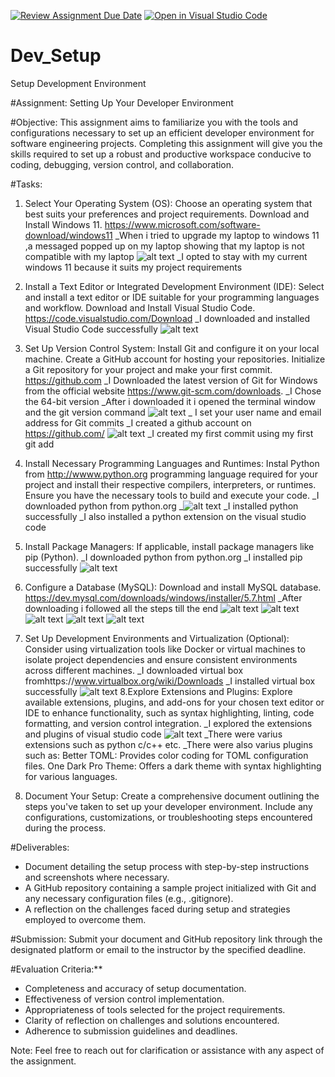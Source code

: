 [![Review Assignment Due Date](https://classroom.github.com/assets/deadline-readme-button-22041afd0340ce965d47ae6ef1cefeee28c7c493a6346c4f15d667ab976d596c.svg)](https://classroom.github.com/a/vbnbTt5m)
[![Open in Visual Studio Code](https://classroom.github.com/assets/open-in-vscode-2e0aaae1b6195c2367325f4f02e2d04e9abb55f0b24a779b69b11b9e10269abc.svg)](https://classroom.github.com/online_ide?assignment_repo_id=15292168&assignment_repo_type=AssignmentRepo)
# Dev_Setup
Setup Development Environment

#Assignment: Setting Up Your Developer Environment

#Objective:
This assignment aims to familiarize you with the tools and configurations necessary to set up an efficient developer environment for software engineering projects. Completing this assignment will give you the skills required to set up a robust and productive workspace conducive to coding, debugging, version control, and collaboration.

#Tasks:

1. Select Your Operating System (OS):
   Choose an operating system that best suits your preferences and project requirements. Download and Install Windows 11. https://www.microsoft.com/software-download/windows11
   _When i tried to upgrade my laptop to windows 11 ,a messaged popped up on my laptop showing that my laptop is not compatible with my laptop
   ![alt text](<Screenshot (1).png>)
   _I opted to stay with my current windows 11 because it suits my project requirements

2. Install a Text Editor or Integrated Development Environment (IDE):
   Select and install a text editor or IDE suitable for your programming languages and workflow. Download and Install Visual Studio Code. https://code.visualstudio.com/Download
   _I downloaded and installed Visual Studio Code successfully
   ![alt text](<Screenshot (2).png>)
3. Set Up Version Control System:
   Install Git and configure it on your local machine. Create a GitHub account for hosting your repositories. Initialize a Git repository for your project and make your first commit. https://github.com
_I Downloaded the latest version of Git for Windows from the official website https://www.git-scm.com/downloads.
_I Chose the 64-bit  version
_After i downloaded it i opened the terminal window and the git version command
![alt text](<Screenshot (3).png>)
_ I set  your user name and email address for Git commits
_I created a github account on  https://github.com/ 
![alt text](<Screenshot (4).png>)
_I created my first  commit using my first git add
4. Install Necessary Programming Languages and Runtimes:
  Instal Python from http://wwww.python.org programming language required for your project and install their respective compilers, interpreters, or runtimes. Ensure you have the necessary tools to build and execute your code.
_I downloaded python from python.org
_![alt text](<Screenshot (5).png>)
_I installed python successfully
_I also installed a python extension on the visual studio code
5. Install Package Managers:
   If applicable, install package managers like pip (Python).
_I downloaded python from python.org
_I installed pip successfully
![alt text](<Screenshot (6).png>)
6. Configure a Database (MySQL):
   Download and install MySQL database. https://dev.mysql.com/downloads/windows/installer/5.7.html
_After downloading i followed all the steps till the end
![alt text](<Screenshot (11).png>) 
![alt text](<Screenshot (7).png>)
 ![alt text](<Screenshot (8).png>)
  ![alt text](<Screenshot (9).png>) 
  ![alt text](<Screenshot (10).png>)
7. Set Up Development Environments and Virtualization (Optional):
   Consider using virtualization tools like Docker or virtual machines to isolate project dependencies and ensure consistent environments across different machines.
_I downloaded virtual box fromhttps://www.virtualbox.org/wiki/Downloads
_I installed virtual box successfully
![alt text](<Screenshot (13).png>)
8.Explore Extensions and Plugins: Explore available extensions, plugins, and add-ons for your chosen text editor or IDE to enhance functionality, such as syntax highlighting, linting, code formatting, and version control integration.
_I explored the extensions and plugins of visual studio code
![alt text](<Screenshot (12).png>)
_There  were varius extensions such as python c/c++ etc.
_There were also varius plugins such as:
Better TOML: Provides color coding for TOML configuration files.
One Dark Pro Theme: Offers a dark theme with syntax highlighting for various languages.
9. Document Your Setup:
    Create a comprehensive document outlining the steps you've taken to set up your developer environment. Include any configurations, customizations, or troubleshooting steps encountered during the process. 

#Deliverables:
- Document detailing the setup process with step-by-step instructions and screenshots where necessary.
- A GitHub repository containing a sample project initialized with Git and any necessary configuration files (e.g., .gitignore).
- A reflection on the challenges faced during setup and strategies employed to overcome them.

#Submission:
Submit your document and GitHub repository link through the designated platform or email to the instructor by the specified deadline.

#Evaluation Criteria:**
- Completeness and accuracy of setup documentation.
- Effectiveness of version control implementation.
- Appropriateness of tools selected for the project requirements.
- Clarity of reflection on challenges and solutions encountered.
- Adherence to submission guidelines and deadlines.

Note: Feel free to reach out for clarification or assistance with any aspect of the assignment.
